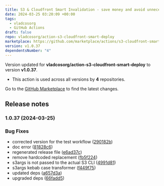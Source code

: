 ```yaml
---
title: S3 & Cloudfront Smart Invalidation - save money and avoid unnecessary cache invalidation.
date: 2024-03-25 03:20:09 +00:00
tags:
  - vladcosorg
  - GitHub Actions
draft: false
repo: vladcosorg/action-s3-cloudfront-smart-deploy
marketplace: https://github.com/marketplace/actions/s3-cloudfront-smart-invalidation-save-money-and-avoid-unnecessary-cache-invalidation
version: v1.0.37
dependentsNumber: "4"
---
```



Version updated for **vladcosorg/action-s3-cloudfront-smart-deploy** to version **v1.0.37**.
- This action is used across all versions by **4** repositories.

Go to the [GitHub Marketplace](https://github.com/marketplace/actions/s3-cloudfront-smart-invalidation-save-money-and-avoid-unnecessary-cache-invalidation) to find the latest changes.

## Release notes


### 1.0.37 (2024-03-25)


### Bug Fixes

* corrected version for the test workflow ([290182b](https://github.com/vladcosorg/action-s3-cloudfront-smart-deploy/commit/290182bfb64deddac687e799dafeff2caa9f155e))
* doc error ([81828c6](https://github.com/vladcosorg/action-s3-cloudfront-smart-deploy/commit/81828c6a8b5bc17ee0468d1cd61d148c7c9a5e76))
* regenerated release file ([e6ad37c](https://github.com/vladcosorg/action-s3-cloudfront-smart-deploy/commit/e6ad37c7d30ae54e462ece3b6c6e73dfb4752c67))
* remove hardcoded replacement ([fb5f224](https://github.com/vladcosorg/action-s3-cloudfront-smart-deploy/commit/fb5f224303c41e0235eeca6524bb621979fe406b))
* s3args is not passed to the actual S3 CLI ([4991d81](https://github.com/vladcosorg/action-s3-cloudfront-smart-deploy/commit/4991d81b6283d9e222239151213919eb63ff99a2))
* s3args kebab case transformer ([f449f75](https://github.com/vladcosorg/action-s3-cloudfront-smart-deploy/commit/f449f751a0ce9fae90c68dbd9d30fd026fd73e06))
* updated deps ([a657d3a](https://github.com/vladcosorg/action-s3-cloudfront-smart-deploy/commit/a657d3a609cac8de5ae9e5573c470f061787fdbc))
* upgraded deps ([66fadd5](https://github.com/vladcosorg/action-s3-cloudfront-smart-deploy/commit/66fadd57c43c0396f6afb8cc8027f06e546d8c58))

